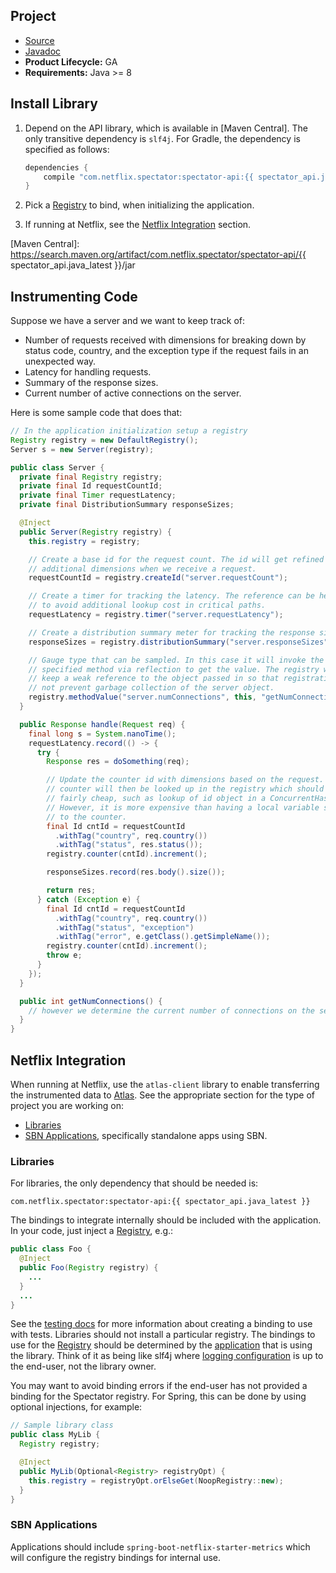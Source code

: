 ## Project

* [Source](https://github.com/Netflix/spectator)
* [Javadoc](https://www.javadoc.io/doc/com.netflix.spectator/spectator-api/)
* **Product Lifecycle:** GA
* **Requirements:** Java >= 8

## Install Library

1. Depend on the API library, which is available in [Maven Central]. The only transitive dependency
is `slf4j`. For Gradle, the dependency is specified as follows:

    ```groovy
    dependencies {
        compile "com.netflix.spectator:spectator-api:{{ spectator_api.java_latest }}"
    }
    ```

1. Pick a [Registry] to bind, when initializing the application.

1. If running at Netflix, see the [Netflix Integration] section.

[Registry]: registry/overview.md
[Netflix Integration]: #netflix-integration
[Maven Central]: https://search.maven.org/artifact/com.netflix.spectator/spectator-api/{{ spectator_api.java_latest }}/jar

## Instrumenting Code

Suppose we have a server and we want to keep track of:

* Number of requests received with dimensions for breaking down by status code, country, and
  the exception type if the request fails in an unexpected way.
* Latency for handling requests.
* Summary of the response sizes.
* Current number of active connections on the server.

Here is some sample code that does that:

```java
// In the application initialization setup a registry
Registry registry = new DefaultRegistry();
Server s = new Server(registry);

public class Server {
  private final Registry registry;
  private final Id requestCountId;
  private final Timer requestLatency;
  private final DistributionSummary responseSizes;

  @Inject
  public Server(Registry registry) {
    this.registry = registry;

    // Create a base id for the request count. The id will get refined with
    // additional dimensions when we receive a request.
    requestCountId = registry.createId("server.requestCount");

    // Create a timer for tracking the latency. The reference can be held onto
    // to avoid additional lookup cost in critical paths.
    requestLatency = registry.timer("server.requestLatency");

    // Create a distribution summary meter for tracking the response sizes.
    responseSizes = registry.distributionSummary("server.responseSizes");

    // Gauge type that can be sampled. In this case it will invoke the
    // specified method via reflection to get the value. The registry will
    // keep a weak reference to the object passed in so that registration will
    // not prevent garbage collection of the server object.
    registry.methodValue("server.numConnections", this, "getNumConnections");
  }

  public Response handle(Request req) {
    final long s = System.nanoTime();
    requestLatency.record(() -> {
      try {
        Response res = doSomething(req);

        // Update the counter id with dimensions based on the request. The
        // counter will then be looked up in the registry which should be
        // fairly cheap, such as lookup of id object in a ConcurrentHashMap.
        // However, it is more expensive than having a local variable seti
        // to the counter.
        final Id cntId = requestCountId
          .withTag("country", req.country())
          .withTag("status", res.status());
        registry.counter(cntId).increment();

        responseSizes.record(res.body().size());

        return res;
      } catch (Exception e) {
        final Id cntId = requestCountId
          .withTag("country", req.country())
          .withTag("status", "exception")
          .withTag("error", e.getClass().getSimpleName());
        registry.counter(cntId).increment();
        throw e;
      }
    });
  }

  public int getNumConnections() {
    // however we determine the current number of connections on the server
  }
}
```

## Netflix Integration

When running at Netflix, use the `atlas-client` library to enable transferring the
instrumented data to [Atlas](../../../index.md). See the appropriate
section for the type of project you are working on:

* [Libraries](#libraries)
* [SBN Applications](#sbn-applications), specifically standalone apps using SBN.

### Libraries

For libraries, the only dependency that should be needed is:

```
com.netflix.spectator:spectator-api:{{ spectator_api.java_latest }}
```

The bindings to integrate internally should be included with the application. In your code,
just inject a [Registry], e.g.:

```java
public class Foo {
  @Inject
  public Foo(Registry registry) {
    ...
  }
  ...
}
```

See the [testing docs](testing.md) for more information about creating a binding to use with tests.
Libraries should not install a particular registry. The bindings to use for the [Registry] should be
determined by the [application](#sbn-applications) that is using the library. Think of it as being like
slf4j where [logging configuration] is up to the end-user, not the library owner.

[logging configuration]: https://www.slf4j.org/faq.html#configure_logging

You may want to avoid binding errors if the end-user has not provided a binding for the Spectator
registry. For Spring, this can be done by using optional injections, for example:

```java
// Sample library class
public class MyLib {
  Registry registry;

  @Inject
  public MyLib(Optional<Registry> registryOpt) {
    this.registry = registryOpt.orElseGet(NoopRegistry::new);
  }
}
```

### SBN Applications

Applications should include `spring-boot-netflix-starter-metrics` which will configure the
registry bindings for internal use.
